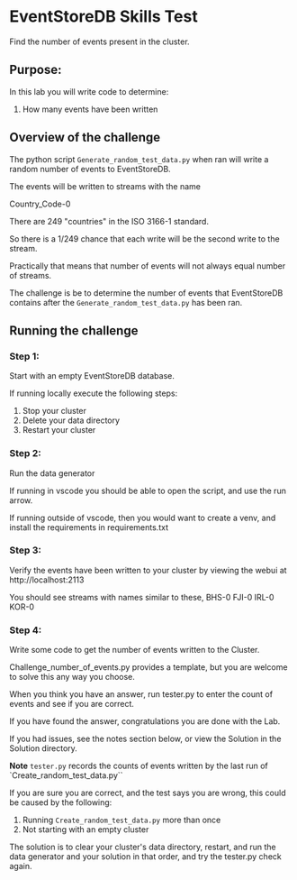 # EventStoreDB Skills Test

Find the number of events present in the cluster.

## Purpose: 

In this lab you will write code to determine: 
1. How many events have been written

## Overview of the challenge

The python script `Generate_random_test_data.py` when ran will write 
a random number of events to EventStoreDB.

The events will be written to streams with the name

Country_Code-0

There are 249 "countries" in the ISO 3166-1 standard. 

So there is a 1/249 chance that each write will be the second write to the stream. 

Practically that means that number of events will not always equal number of streams. 

The challenge is be to determine the number of events that EventStoreDB contains after the `Generate_random_test_data.py` has been ran. 


## Running the challenge

### Step 1: 

Start with an empty EventStoreDB database. 

If running locally execute the following steps:
1. Stop your cluster
2. Delete your data directory
3. Restart your cluster


### Step 2: 
Run the data generator

If running in vscode you should be able to open the script, and use the run arrow. 

If running outside of vscode, then you would want to create a venv, and install the requirements in requirements.txt


### Step 3:
Verify the events have been written to your cluster by viewing the webui at 
http://localhost:2113

You should see streams with names similar to these, 
BHS-0
FJI-0
IRL-0
KOR-0

### Step 4:

Write some code to get the number of events written to the Cluster.

Challenge_number_of_events.py provides a template, 
but you are welcome to solve this any way you choose. 

When you think you have an answer, run tester.py to enter the count of events and see if you are correct.

If you have found the answer, congratulations you are done with the Lab.

If you had issues, see the notes section below, or view the Solution in the Solution directory.

**Note**
`tester.py` records the counts of events written by the last run of `Create_random_test_data.py``

If you are sure you are correct, and the test says you are wrong, this could be caused by the following: 

1. Running `Create_random_test_data.py` more than once
2. Not starting with an empty cluster

The solution is to clear your cluster's data directory, restart, and run the data generator and your solution in that order, and try the tester.py check again. 

